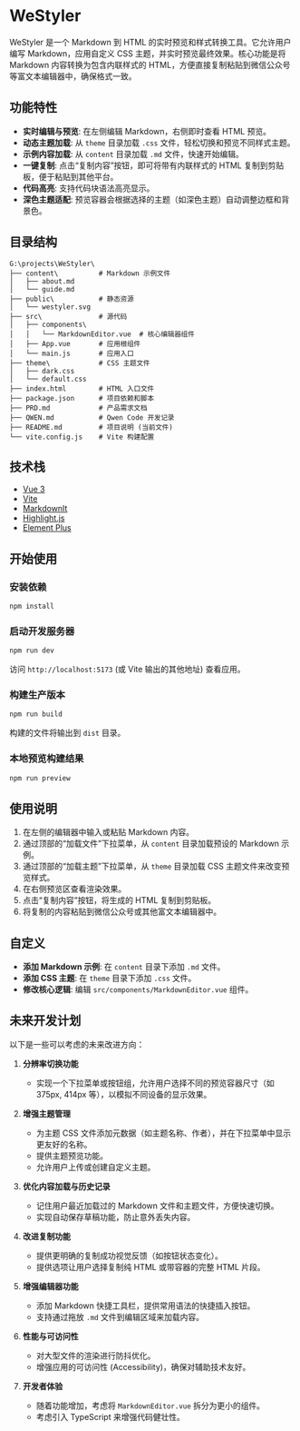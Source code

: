 # WeStyler

WeStyler 是一个 Markdown 到 HTML 的实时预览和样式转换工具。它允许用户编写 Markdown，应用自定义 CSS 主题，并实时预览最终效果。核心功能是将 Markdown 内容转换为包含内联样式的 HTML，方便直接复制粘贴到微信公众号等富文本编辑器中，确保格式一致。

## 功能特性

- **实时编辑与预览**: 在左侧编辑 Markdown，右侧即时查看 HTML 预览。
- **动态主题加载**: 从 `theme` 目录加载 `.css` 文件，轻松切换和预览不同样式主题。
- **示例内容加载**: 从 `content` 目录加载 `.md` 文件，快速开始编辑。
- **一键复制**: 点击“复制内容”按钮，即可将带有内联样式的 HTML 复制到剪贴板，便于粘贴到其他平台。
- **代码高亮**: 支持代码块语法高亮显示。
- **深色主题适配**: 预览容器会根据选择的主题（如深色主题）自动调整边框和背景色。

## 目录结构

```
G:\projects\WeStyler\
├── content\          # Markdown 示例文件
│   ├── about.md
│   └── guide.md
├── public\           # 静态资源
│   └── westyler.svg
├── src\              # 源代码
│   ├── components\
│   │   └── MarkdownEditor.vue  # 核心编辑器组件
│   ├── App.vue       # 应用根组件
│   └── main.js       # 应用入口
├── theme\            # CSS 主题文件
│   ├── dark.css
│   └── default.css
├── index.html        # HTML 入口文件
├── package.json      # 项目依赖和脚本
├── PRD.md            # 产品需求文档
├── QWEN.md           # Qwen Code 开发记录
├── README.md         # 项目说明 (当前文件)
└── vite.config.js    # Vite 构建配置
```

## 技术栈

- [Vue 3](https://v3.vuejs.org/)
- [Vite](https://vitejs.dev/)
- [MarkdownIt](https://github.com/markdown-it/markdown-it)
- [Highlight.js](https://highlightjs.org/)
- [Element Plus](https://element-plus.org/)

## 开始使用

### 安装依赖

```bash
npm install
```

### 启动开发服务器

```bash
npm run dev
```

访问 `http://localhost:5173` (或 Vite 输出的其他地址) 查看应用。

### 构建生产版本

```bash
npm run build
```

构建的文件将输出到 `dist` 目录。

### 本地预览构建结果

```bash
npm run preview
```

## 使用说明

1.  在左侧的编辑器中输入或粘贴 Markdown 内容。
2.  通过顶部的“加载文件”下拉菜单，从 `content` 目录加载预设的 Markdown 示例。
3.  通过顶部的“加载主题”下拉菜单，从 `theme` 目录加载 CSS 主题文件来改变预览样式。
4.  在右侧预览区查看渲染效果。
5.  点击“复制内容”按钮，将生成的 HTML 复制到剪贴板。
6.  将复制的内容粘贴到微信公众号或其他富文本编辑器中。

## 自定义

- **添加 Markdown 示例**: 在 `content` 目录下添加 `.md` 文件。
- **添加 CSS 主题**: 在 `theme` 目录下添加 `.css` 文件。
- **修改核心逻辑**: 编辑 `src/components/MarkdownEditor.vue` 组件。

## 未来开发计划

以下是一些可以考虑的未来改进方向：

1.  **分辨率切换功能**
    *   实现一个下拉菜单或按钮组，允许用户选择不同的预览容器尺寸（如 375px, 414px 等），以模拟不同设备的显示效果。

2.  **增强主题管理**
    *   为主题 CSS 文件添加元数据（如主题名称、作者），并在下拉菜单中显示更友好的名称。
    *   提供主题预览功能。
    *   允许用户上传或创建自定义主题。

3.  **优化内容加载与历史记录**
    *   记住用户最近加载过的 Markdown 文件和主题文件，方便快速切换。
    *   实现自动保存草稿功能，防止意外丢失内容。

4.  **改进复制功能**
    *   提供更明确的复制成功视觉反馈（如按钮状态变化）。
    *   提供选项让用户选择复制纯 HTML 或带容器的完整 HTML 片段。

5.  **增强编辑器功能**
    *   添加 Markdown 快捷工具栏，提供常用语法的快捷插入按钮。
    *   支持通过拖放 `.md` 文件到编辑区域来加载内容。

6.  **性能与可访问性**
    *   对大型文件的渲染进行防抖优化。
    *   增强应用的可访问性 (Accessibility)，确保对辅助技术友好。

7.  **开发者体验**
    *   随着功能增加，考虑将 `MarkdownEditor.vue` 拆分为更小的组件。
    *   考虑引入 TypeScript 来增强代码健壮性。